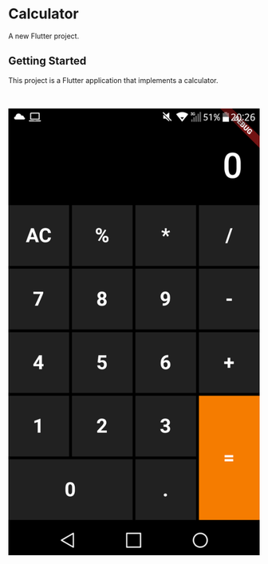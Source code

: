 # Calculator 

A new Flutter project.

## Getting Started

This project is a Flutter application that implements a calculator.

<br/><br/>
![calculator_portrait](assets/images/calculator_portrait.png)
<br/><br/>
